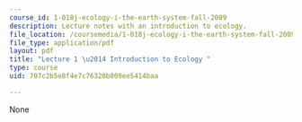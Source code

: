 ```yaml
---
course_id: 1-018j-ecology-i-the-earth-system-fall-2009
description: Lecture notes with an introduction to ecology.
file_location: /coursemedia/1-018j-ecology-i-the-earth-system-fall-2009/707c2b5e8f4e7c76320b809ee5414baa_MIT1_018JF09_Lec01.pdf
file_type: application/pdf
layout: pdf
title: "Lecture 1 \u2014 Introduction to Ecology "
type: course
uid: 707c2b5e8f4e7c76320b809ee5414baa

---
```

None